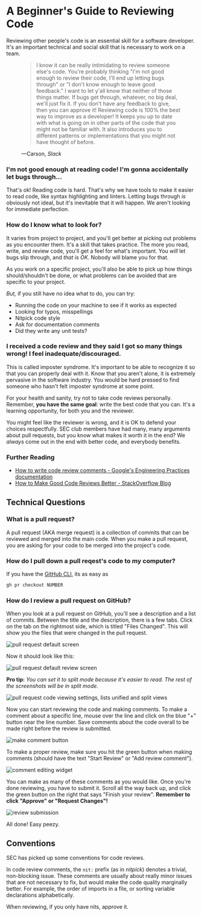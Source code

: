 # A Beginner's Guide to Reviewing Code

Reviewing other people's code is an essential skill for a software developer. It's an important technical and social skill that is necessary to work on a team.

<figure>
	<blockquote>
		I know it can be really intimidating to review someone else's code. You're probably thinking "I'm not good enough to review their code, I'll end up letting bugs through" or "I don't know enough to leave good feedback." I want to let y'all know that neither of those things matter. If bugs get through, whatever, no big deal, we'll just fix it. If you don't have any feedback to give, then you can approve it! Reviewing code is 100% the best way to improve as a developer! It keeps you up to date with what is going on in other parts of the code that you might not be familiar with. It also introduces you to different patterns or implementations that you might not have thought of before.
	</blockquote>
	<figcaption>—Carson, <cite>Slack</cite></figcaption>
</figure>

### I'm not good enough at reading code! I'm gonna accidentally let bugs through...

That's ok! Reading code is hard. That's why we have tools to make it easier to read code, like syntax highlighting and linters. Letting bugs through _is_ obviously not ideal, but it's inevitable that it will happen. We aren't looking for immediate perfection.

### How do I know what to look for?

It varies from project to project, and you'll get better at picking out problems as you encounter them. It's a skill that takes practice. The more you read, write, and review code, you'll get a feel for what's important. You _will_ let bugs slip through, and _that is OK_. Nobody will blame you for that.

As you work on a specific project, you'll also be able to pick up how things should/shouldn't be done, or what problems can be avoided that are specific to your project.

_But,_ if you still have no idea what to do, you can try:

-   Running the code on your machine to see if it works as expected
-   Looking for typos, misspellings
-   Nitpick code style
-   Ask for documentation comments
-   Did they write any unit tests?

### I received a code review and they said I got so many things wrong! I feel inadequate/discouraged.

This is called imposter syndrome. It's important to be able to recognize it so that you can properly deal with it. Know that you aren't alone, it is extremely pervasive in the software industry. You would be hard pressed to find someone who hasn't felt imposter syndrome at some point.

For your health and sanity, try not to take code reviews personally. Remember, **you have the same goal**: write the best code that you can. It's a learning opportunity, for both you and the reviewer.

You might feel like the reviewer is wrong, and it is OK to defend your choices respectfully. SEC club members have had many, many arguments about pull requests, but you know what makes it worth it in the end? We _always_ come out in the end with better code, and everybody benefits.

### Further Reading

-   [How to write code review comments - Google's Engineering Practices documentation](https://google.github.io/eng-practices/review/reviewer/comments.html)
-   [How to Make Good Code Reviews Better - StackOverflow Blog](https://stackoverflow.blog/2019/09/30/how-to-make-good-code-reviews-better/)

## Technical Questions

### What is a pull request?

A pull request (AKA merge request) is a collection of commits that can be reviewed and merged into the main code. When you make a pull request, you are asking for your code to be merged into the project's code.

### How do I pull down a pull reqest's code to my computer?

If you have the [GitHub CLI](https://cli.github.com/), its as easy as

```bash
gh pr checkout NUMBER
```

### How do I review a pull request on GitHub?

When you look at a pull request on GitHub, you'll see a description and a list of commits. Between the title and the description, there is a few tabs. Click on the tab on the rightmost side, which is titled "Files Changed". This will show you the files that were changed in the pull request.

![pull request default screen](guides/code-reviews/pr-default-screen.png)

Now it should look like this:

![pull request default review screen](guides/code-reviews/pr-default-screen.png)

**Pro tip:** _You can set it to split mode because it's easier to read. The rest of the screenshots will be in split mode._

![pull request code viewing settings, lists unified and split views](guides/code-reviews/pr-split-view.png)

Now you can start reviewing the code and making comments. To make a comment about a specific line, mouse over the line and click on the blue "+" button near the line number. Save comments about the code overall to be made right before the review is submitted.

![make comment button](guides/code-reviews/pr-make-comment.png)

To make a proper review, make sure you hit the green button when making comments (should have the text "Start Review" or "Add review comment").

![comment editing widget](guides/code-reviews/pr-start-review.png)

You can make as many of these comments as you would like. Once you're done reviewing, you have to submit it. Scroll all the way back up, and click the green button on the right that says "Finish your review". **Remember to click "Approve" or "Request Changes"!**

![review submission](guides/code-reviews/pr-review-submit.png)

All done! Easy peezy.

## Conventions

SEC has picked up some conventions for code reviews.

In code review comments, the `nit:` prefix (as in _nitpick_) denotes a trivial, non-blocking issue. These comments are usually about really minor issues that are not necessary to fix, but would make the code quality marginally better. For example, the order of imports in a file, or sorting variable declarations alphabetically.

When reviewing, if you only have nits, approve it.
